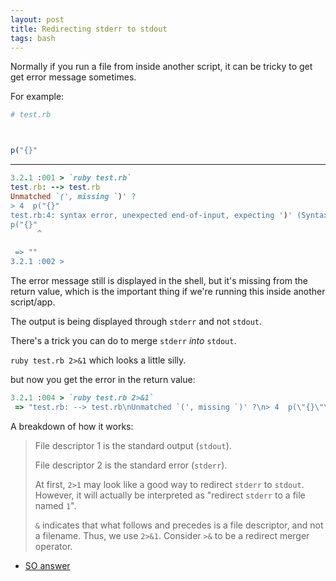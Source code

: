 ```yaml
---
layout: post
title: Redirecting stderr to stdout
tags: bash
---
```


Normally if you run a file from inside another script, it can be tricky to get get error message sometimes.

For example:
```rb
# test.rb



p("{}"
```

---

```rb
3.2.1 :001 > `ruby test.rb`
test.rb: --> test.rb
Unmatched `(', missing `)' ?          
> 4  p("{}"                           
test.rb:4: syntax error, unexpected end-of-input, expecting ')' (SyntaxError)
p("{}"                                
      ^                               
                                      
 => ""                                
3.2.1 :002 > 
```

The error message still is displayed in the shell, but it's missing from the return value, which is the important thing if we're running this inside another script/app.

The output is being displayed through `stderr` and not `stdout`.

There's a trick you can do to merge `stderr` _into_ `stdout`.

`ruby test.rb 2>&1` which looks a little silly.

but now you get the error in the return value:

```rb
3.2.1 :004 > `ruby test.rb 2>&1`
 => "test.rb: --> test.rb\nUnmatched `(', missing `)' ?\n> 4  p(\"{}\"\ntest.rb:4: syntax error, unexpected end-of-input, expecting ')' (SyntaxError)\np(\"{}\"\n      ^\n\n" 
```

A breakdown of how it works:

>File descriptor 1 is the standard output (`stdout`).
>
>File descriptor 2 is the standard error (`stderr`).
>
>At first, `2>1` may look like a good way to redirect `stderr` to `stdout`. However, it will actually be interpreted as "redirect `stderr` to a file named `1`".
>
>`&` indicates that what follows and precedes is a file descriptor, and not a filename. Thus, we use `2>&1`. Consider `>&` to be a redirect merger operator.

- [SO answer](https://stackoverflow.com/a/818284)
